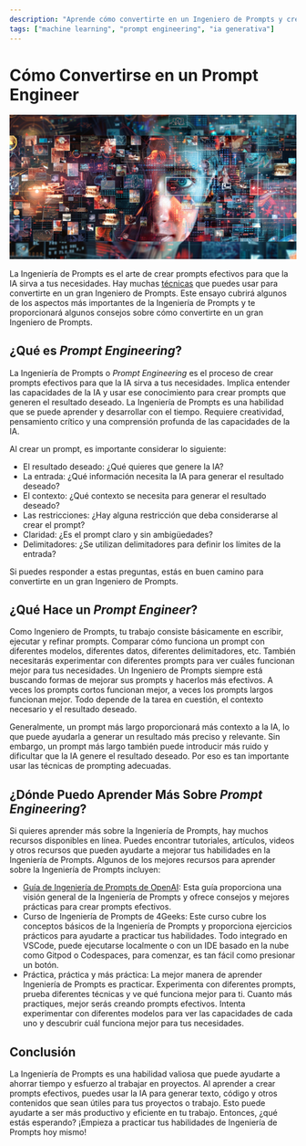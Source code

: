 ```yaml
---
description: "Aprende cómo convertirte en un Ingeniero de Prompts y crear prompts efectivos para usar la IA a tu favor. ¡Vamos a ello! 🎉"
tags: ["machine learning", "prompt engineering", "ia generativa"]
---
```



# Cómo Convertirse en un Prompt Engineer
![Prompt](../../assets/charlytoc_A_collage_of_various_data_types_like_text_images_and__25f517b0-5ec4-40ec-8433-454e9575b8e6.webp)


La Ingeniería de Prompts es el arte de crear prompts efectivos para que la IA sirva a tus necesidades. Hay muchas [técnicas](https://www.4geeksacademy.com) que puedes usar para convertirte en un gran Ingeniero de Prompts. Este ensayo cubrirá algunos de los aspectos más importantes de la Ingeniería de Prompts y te proporcionará algunos consejos sobre cómo convertirte en un gran Ingeniero de Prompts.

## ¿Qué es *Prompt Engineering*?

La Ingeniería de Prompts o *Prompt Engineering* es el proceso de crear prompts efectivos para que la IA sirva a tus necesidades. Implica entender las capacidades de la IA y usar ese conocimiento para crear prompts que generen el resultado deseado. La Ingeniería de Prompts es una habilidad que se puede aprender y desarrollar con el tiempo. Requiere creatividad, pensamiento crítico y una comprensión profunda de las capacidades de la IA.

Al crear un prompt, es importante considerar lo siguiente:

- El resultado deseado: ¿Qué quieres que genere la IA?
- La entrada: ¿Qué información necesita la IA para generar el resultado deseado?
- El contexto: ¿Qué contexto se necesita para generar el resultado deseado?
- Las restricciones: ¿Hay alguna restricción que deba considerarse al crear el prompt?
- Claridad: ¿Es el prompt claro y sin ambigüedades?
- Delimitadores: ¿Se utilizan delimitadores para definir los límites de la entrada?

Si puedes responder a estas preguntas, estás en buen camino para convertirte en un gran Ingeniero de Prompts.

## ¿Qué Hace un *Prompt Engineer*?

Como Ingeniero de Prompts, tu trabajo consiste básicamente en escribir, ejecutar y refinar prompts. Comparar cómo funciona un prompt con diferentes modelos, diferentes datos, diferentes delimitadores, etc. También necesitarás experimentar con diferentes prompts para ver cuáles funcionan mejor para tus necesidades. Un Ingeniero de Prompts siempre está buscando formas de mejorar sus prompts y hacerlos más efectivos. A veces los prompts cortos funcionan mejor, a veces los prompts largos funcionan mejor. Todo depende de la tarea en cuestión, el contexto necesario y el resultado deseado.

Generalmente, un prompt más largo proporcionará más contexto a la IA, lo que puede ayudarla a generar un resultado más preciso y relevante. Sin embargo, un prompt más largo también puede introducir más ruido y dificultar que la IA genere el resultado deseado. Por eso es tan importante usar las técnicas de prompting adecuadas.

## ¿Dónde Puedo Aprender Más Sobre *Prompt Engineering*?

Si quieres aprender más sobre la Ingeniería de Prompts, hay muchos recursos disponibles en línea. Puedes encontrar tutoriales, artículos, videos y otros recursos que pueden ayudarte a mejorar tus habilidades en la Ingeniería de Prompts. Algunos de los mejores recursos para aprender sobre la Ingeniería de Prompts incluyen:

- [Guía de Ingeniería de Prompts de OpenAI](https://platform.openai.com/docs/guides/prompt-engineering): Esta guía proporciona una visión general de la Ingeniería de Prompts y ofrece consejos y mejores prácticas para crear prompts efectivos.
- Curso de Ingeniería de Prompts de 4Geeks: Este curso cubre los conceptos básicos de la Ingeniería de Prompts y proporciona ejercicios prácticos para ayudarte a practicar tus habilidades. Todo integrado en VSCode, puede ejecutarse localmente o con un IDE basado en la nube como Gitpod o Codespaces, para comenzar, es tan fácil como presionar un botón.
- Práctica, práctica y más práctica: La mejor manera de aprender Ingeniería de Prompts es practicar. Experimenta con diferentes prompts, prueba diferentes técnicas y ve qué funciona mejor para ti. Cuanto más practiques, mejor serás creando prompts efectivos. Intenta experimentar con diferentes modelos para ver las capacidades de cada uno y descubrir cuál funciona mejor para tus necesidades.

## Conclusión

La Ingeniería de Prompts es una habilidad valiosa que puede ayudarte a ahorrar tiempo y esfuerzo al trabajar en proyectos. Al aprender a crear prompts efectivos, puedes usar la IA para generar texto, código y otros contenidos que sean útiles para tus proyectos o trabajo. Esto puede ayudarte a ser más productivo y eficiente en tu trabajo. Entonces, ¿qué estás esperando? ¡Empieza a practicar tus habilidades de Ingeniería de Prompts hoy mismo!

